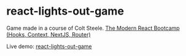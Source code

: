 # react-lights-out-game

Game made in a course of Colt Steele.
[The Modern React Bootcamp (Hooks, Context, NextJS, Router)](https://www.udemy.com/course/modern-react-bootcamp/)

Live demo: [react-lights-out-game](https://catena-lights-out-game.netlify.app/)
